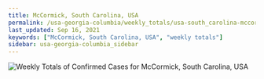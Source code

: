 ```yaml
---
title: McCormick, South Carolina, USA
permalink: /usa-georgia-columbia/weekly_totals/usa-south_carolina-mccormick-weekly_totals.html
last_updated: Sep 16, 2021
keywords: ["McCormick, South Carolina, USA", "weekly totals"]
sidebar: usa-georgia-columbia_sidebar
---
```


![Weekly Totals of Confirmed Cases for McCormick, South Carolina, USA](/covid_tracker/images/graphs/usa-south_carolina-mccormick-weekly_totals_graph.png)
